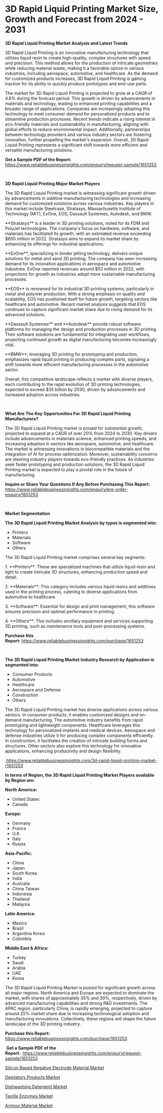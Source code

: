 <p><h1>3D Rapid Liquid Printing Market Size, Growth and Forecast from 2024 - 2031</h1></p><p><strong>3D Rapid Liquid Printing Market Analysis and Latest Trends</strong></p>
<p><p>3D Rapid Liquid Printing is an innovative manufacturing technology that utilizes liquid resin to create high-quality, complex structures with speed and precision. This method allows for the production of intricate geometries while reducing material waste, making it a favorable option in various industries, including aerospace, automotive, and healthcare. As the demand for customized products increases, 3D Rapid Liquid Printing is gaining traction for its ability to quickly produce prototypes and end-use parts.</p><p>The market for 3D Rapid Liquid Printing is projected to grow at a CAGR of 4.6% during the forecast period. This growth is driven by advancements in materials and technology, leading to enhanced printing capabilities and a broader range of applications. Companies are increasingly adopting this technology to meet consumer demand for personalized products and to streamline production processes. Recent trends indicate a rising interest in eco-friendly materials and sustainability in manufacturing, aligning with global efforts to reduce environmental impact. Additionally, partnerships between technology providers and various industry sectors are fostering innovation, further propelling the market's expansion. Overall, 3D Rapid Liquid Printing represents a significant shift towards more efficient and versatile manufacturing solutions.</p></p>
<p><strong>Get a Sample PDF of the Report:&nbsp;</strong> <a href="https://www.reliablebusinessinsights.com/enquiry/request-sample/1651253?utm_campaign=835&utm_medium=2&utm_source=Github&utm_content=ia&utm_term=26092024&utm_id=3d-rapid-liquid-printing">https://www.reliablebusinessinsights.com/enquiry/request-sample/1651253</a></p>
<p>&nbsp;</p>
<p><strong>3D Rapid Liquid Printing Major Market Players</strong></p>
<p><p>The 3D Rapid Liquid Printing market is witnessing significant growth driven by advancements in additive manufacturing technologies and increasing demand for customized solutions across various industries. Key players in this market include Steelcase, Stratasys, Massachusetts Institute of Technology (MIT), ExOne, EOS, Dassault Systemes, Autodesk, and BMW.</p><p>**Stratasys** is a leader in 3D printing solutions, noted for its FDM and PolyJet technologies. The company's focus on hardware, software, and materials has facilitated its growth, with an estimated revenue exceeding $650 million in 2022. Stratasys aims to expand its market share by enhancing its offerings for industrial applications.</p><p>**ExOne**, specializing in binder jetting technology, delivers unique solutions for metal and sand 3D printing. The company has seen increasing demand for its innovative applications in aerospace and automotive industries. ExOne reported revenues around $53 million in 2022, with projections for growth as industries adopt more sustainable manufacturing processes.</p><p>**EOS** is renowned for its industrial 3D printing systems, particularly in metal and polymer production. With a strong emphasis on quality and scalability, EOS has positioned itself for future growth, targeting sectors like healthcare and automotive. Recent market analysis suggests that EOS continues to capture significant market share due to rising demand for its advanced solutions.</p><p>**Dassault Systemes** and **Autodesk** provide robust software platforms for managing the design and production processes in 3D printing. Their software solutions are fundamental for integrating user workflows, projecting continued growth as digital manufacturing becomes increasingly vital.</p><p>**BMW**, leveraging 3D printing for prototyping and production, emphasizes rapid liquid printing in producing complex parts, signaling a shift towards more efficient manufacturing processes in the automotive sector.</p><p>Overall, this competitive landscape reflects a market with diverse players, each contributing to the rapid evolution of 3D printing technologies, expected to exceed $35 billion by 2030, driven by advancements and increased adoption across industries.</p></p>
<p>&nbsp;</p>
<p><strong>What Are The Key Opportunities For 3D Rapid Liquid Printing Manufacturers?</strong></p>
<p><p>The 3D Rapid Liquid Printing market is poised for substantial growth, projected to expand at a CAGR of over 20% from 2024 to 2030. Key drivers include advancements in materials science, enhanced printing speeds, and increasing adoption in sectors like aerospace, automotive, and healthcare. The market is witnessing innovations in biocompatible materials and the integration of AI for process optimization. Moreover, sustainability concerns are steering industry players towards eco-friendly practices. As industries seek faster prototyping and production solutions, the 3D Rapid Liquid Printing market is expected to play a pivotal role in the future of manufacturing.</p></p>
<p><strong>Inquire or Share Your Questions If Any Before Purchasing This Report:</strong> <a href="https://www.reliablebusinessinsights.com/enquiry/pre-order-enquiry/1651253?utm_campaign=835&utm_medium=2&utm_source=Github&utm_content=ia&utm_term=26092024&utm_id=3d-rapid-liquid-printing">https://www.reliablebusinessinsights.com/enquiry/pre-order-enquiry/1651253</a></p>
<p>&nbsp;</p>
<p><strong>Market Segmentation</strong></p>
<p><strong>The 3D Rapid Liquid Printing Market Analysis by types is segmented into:</strong></p>
<p><ul><li>Printers</li><li>Materials</li><li>Software</li><li>Others</li></ul></p>
<p><p>The 3D Rapid Liquid Printing market comprises several key segments: </p><p>1. **Printers**: These are specialized machines that utilize liquid resin and light to create intricate 3D structures, enhancing production speed and detail. </p><p>2. **Materials**: This category includes various liquid resins and additives used in the printing process, catering to diverse applications from automotive to healthcare. </p><p>3. **Software**: Essential for design and print management, this software ensures precision and optimal performance in printing.</p><p>4. **Others**: This includes ancillary equipment and services supporting 3D printing, such as maintenance tools and post-processing systems.</p></p>
<p><strong>Purchase this Report:&nbsp;</strong><a href="https://www.reliablebusinessinsights.com/purchase/1651253?utm_campaign=835&utm_medium=2&utm_source=Github&utm_content=ia&utm_term=26092024&utm_id=3d-rapid-liquid-printing">https://www.reliablebusinessinsights.com/purchase/1651253</a></p>
<p>&nbsp;</p>
<p><strong>The 3D Rapid Liquid Printing Market Industry Research by Application is segmented into:</strong></p>
<p><ul><li>Consumer Products</li><li>Automotive</li><li>Healthcare</li><li>Aerospace and Defense</li><li>Construction</li><li>Others</li></ul></p>
<p><p>The 3D Rapid Liquid Printing market has diverse applications across various sectors. In consumer products, it enables customized designs and on-demand manufacturing. The automotive industry benefits from rapid prototyping and lightweight components. Healthcare leverages this technology for personalized implants and medical devices. Aerospace and defense industries utilize it for producing complex components efficiently. In construction, it facilitates the creation of intricate building forms and structures. Other sectors also explore this technology for innovative applications, enhancing productivity and design flexibility.</p></p>
<p><a href="https://www.reliablebusinessinsights.com/3d-rapid-liquid-printing-market-r1651253?utm_campaign=835&utm_medium=2&utm_source=Github&utm_content=ia&utm_term=26092024&utm_id=3d-rapid-liquid-printing">&nbsp;https://www.reliablebusinessinsights.com/3d-rapid-liquid-printing-market-r1651253</a></p>
<p><strong>In terms of Region, the 3D Rapid Liquid Printing Market Players available by Region are:</strong></p>
<p>
    <p> <strong> North America: </strong>
        <ul>
            <li>United States</li>
            <li>Canada</li>
        </ul>
        </p> 
    <p> <strong> Europe: </strong>
        <ul>
            <li>Germany</li>
            <li>France</li>
            <li>U.K.</li>
            <li>Italy</li>
            <li>Russia</li>
        </ul>
        </p> 
    <p> <strong> Asia-Pacific: </strong>
        <ul>
            <li>China</li>
            <li>Japan</li>
            <li>South Korea</li>
            <li>India</li>
            <li>Australia</li>
            <li>China Taiwan</li>
            <li>Indonesia</li>
            <li>Thailand</li>
            <li>Malaysia</li>
        </ul>
        </p> 
    <p> <strong> Latin America: </strong>
        <ul>
            <li>Mexico</li>
            <li>Brazil</li>
            <li>Argentina Korea</li>
            <li>Colombia</li>
        </ul>
        </p> 
    <p> <strong> Middle East & Africa: </strong>
        <ul>
            <li>Turkey</li>
            <li>Saudi</li>
            <li>Arabia</li>
            <li>UAE</li>
            <li>Korea</li>
        </ul>
    </p>
    </p>
<p><p>The 3D Rapid Liquid Printing Market is poised for significant growth across all major regions. North America and Europe are expected to dominate the market, with shares of approximately 35% and 30%, respectively, driven by advanced manufacturing capabilities and strong R&D investments. The APAC region, particularly China, is rapidly emerging, projected to capture around 25% market share due to increasing technological adoption and manufacturing innovations. Collectively, these regions will shape the future landscape of the 3D printing industry.</p></p>
<p><strong>Purchase this Report: </strong><a href="https://www.reliablebusinessinsights.com/purchase/1651253?utm_campaign=835&utm_medium=2&utm_source=Github&utm_content=ia&utm_term=26092024&utm_id=3d-rapid-liquid-printing">https://www.reliablebusinessinsights.com/purchase/1651253</a></p>
<p>&nbsp;<strong>Get a Sample PDF of the Report:&nbsp;&nbsp;</strong><a href="https://www.reliablebusinessinsights.com/enquiry/request-sample/1651253?utm_campaign=835&utm_medium=2&utm_source=Github&utm_content=ia&utm_term=26092024&utm_id=3d-rapid-liquid-printing">https://www.reliablebusinessinsights.com/enquiry/request-sample/1651253</a></p>
<p><strong></strong></p>
<p><p><a href="https://github.com/CordonaCindy/Market-Research-Report-List-1/blob/main/silicon-based-negative-electrode-material-market.md?utm_campaign=835&utm_medium=2&utm_source=Github&utm_content=ia&utm_term=26092024&utm_id=3d-rapid-liquid-printing">Silicon Based Negative Electrode Material Market</a></p><p><a href="https://issuu.com/reportprime-2/docs/depilatory-products-market-size-203_b404614adbd44d?utm_campaign=835&utm_medium=2&utm_source=Github&utm_content=ia&utm_term=26092024&utm_id=3d-rapid-liquid-printing">Depilatory Products Market</a></p><p><a href="https://issuu.com/reportprime-2/docs/dishwashing-detergent-market-size-2_4dbed3fb756d8b?utm_campaign=835&utm_medium=2&utm_source=Github&utm_content=ia&utm_term=26092024&utm_id=3d-rapid-liquid-printing">Dishwashing Detergent Market</a></p><p><a href="https://www.linkedin.com/pulse/textile-enzymes-market-research-report-includes-analysis-size-cyhyf?utm_campaign=835&utm_medium=2&utm_source=Github&utm_content=ia&utm_term=26092024&utm_id=3d-rapid-liquid-printing">Textile Enzymes Market</a></p><p><a href="https://www.linkedin.com/pulse/what-driving-global-armour-material-market-dive-trends-g15qf?utm_campaign=835&utm_medium=2&utm_source=Github&utm_content=ia&utm_term=26092024&utm_id=3d-rapid-liquid-printing">Armour Material Market</a></p></p>